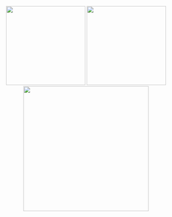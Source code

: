 <div align="center"> 
  <img height="215px" src="https://github-readme-stats.vercel.app/api?username=neymar-jr" /> 
  <img height="215px" src="https://github-readme-stats.vercel.app/api/top-langs/?username=neymar-jr" />
  <img height="340px" src="https://activity-graph.herokuapp.com/graph?username=neymar-jr&theme=minimal" />
</div>
